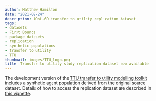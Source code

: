 ```yaml
---
author: Matthew Hamilton
date: "2021-02-24"
description: AQoL-6D transfer to utility replication dataset
tags:
- datasets
- First Bounce
- package datasets
- replication
- synthetic populations
- transfer to utility
- TTU
thumbnail: images/TTU_logo.png
title: Transfer to utility study replication dataset now available
---
```


The development version of the [TTU transfer to utility modelling toolkit](https://ready4-dev.github.io/TTU/index.html) includes a synthetic agent population derived from the original source dataset. Details of how to access the replication dataset are described in [this vignette](https://ready4-dev.github.io/TTU/articles/Replication_DS.html).

